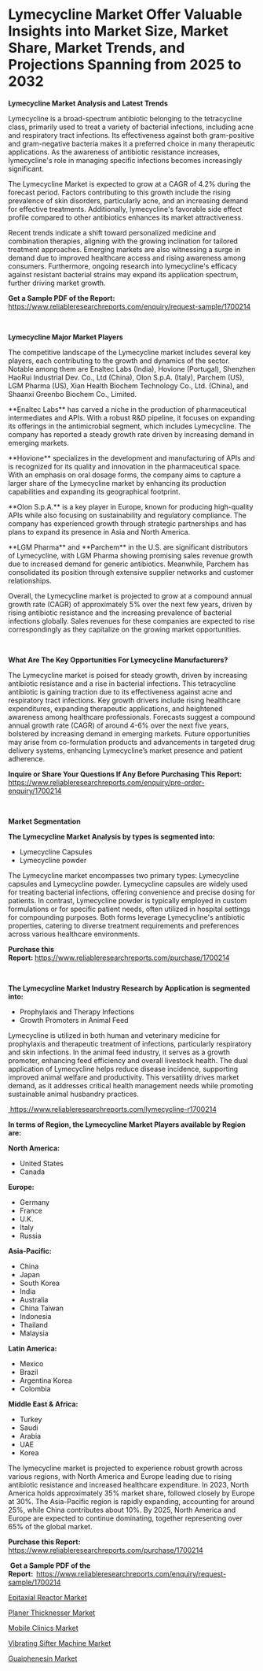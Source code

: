 <p><h1>Lymecycline Market Offer Valuable Insights into Market Size, Market Share, Market Trends, and Projections Spanning from 2025 to 2032</h1></p><p><strong>Lymecycline Market Analysis and Latest Trends</strong></p>
<p><p>Lymecycline is a broad-spectrum antibiotic belonging to the tetracycline class, primarily used to treat a variety of bacterial infections, including acne and respiratory tract infections. Its effectiveness against both gram-positive and gram-negative bacteria makes it a preferred choice in many therapeutic applications. As the awareness of antibiotic resistance increases, lymecycline's role in managing specific infections becomes increasingly significant.</p><p>The Lymecycline Market is expected to grow at a CAGR of 4.2% during the forecast period. Factors contributing to this growth include the rising prevalence of skin disorders, particularly acne, and an increasing demand for effective treatments. Additionally, lymecycline's favorable side effect profile compared to other antibiotics enhances its market attractiveness.</p><p>Recent trends indicate a shift toward personalized medicine and combination therapies, aligning with the growing inclination for tailored treatment approaches. Emerging markets are also witnessing a surge in demand due to improved healthcare access and rising awareness among consumers. Furthermore, ongoing research into lymecycline's efficacy against resistant bacterial strains may expand its application spectrum, further driving market growth.</p></p>
<p><strong>Get a Sample PDF of the Report:&nbsp;</strong> <a href="https://www.reliableresearchreports.com/enquiry/request-sample/1700214?utm_campaign=2286&utm_medium=2&utm_source=Github&utm_content=ia&utm_term=27032025&utm_id=lymecycline">https://www.reliableresearchreports.com/enquiry/request-sample/1700214</a></p>
<p>&nbsp;</p>
<p><strong>Lymecycline Major Market Players</strong></p>
<p><p>The competitive landscape of the Lymecycline market includes several key players, each contributing to the growth and dynamics of the sector. Notable among them are Enaltec Labs (India), Hovione (Portugal), Shenzhen HaoRui Industrial Dev. Co., Ltd (China), Olon S.p.A. (Italy), Parchem (US), LGM Pharma (US), Xian Health Biochem Technology Co., Ltd. (China), and Shaanxi Greenbo Biochem Co., Limited.</p><p>**Enaltec Labs** has carved a niche in the production of pharmaceutical intermediates and APIs. With a robust R&D pipeline, it focuses on expanding its offerings in the antimicrobial segment, which includes Lymecycline. The company has reported a steady growth rate driven by increasing demand in emerging markets.</p><p>**Hovione** specializes in the development and manufacturing of APIs and is recognized for its quality and innovation in the pharmaceutical space. With an emphasis on oral dosage forms, the company aims to capture a larger share of the Lymecycline market by enhancing its production capabilities and expanding its geographical footprint.</p><p>**Olon S.p.A.** is a key player in Europe, known for producing high-quality APIs while also focusing on sustainability and regulatory compliance. The company has experienced growth through strategic partnerships and has plans to expand its presence in Asia and North America.</p><p>**LGM Pharma** and **Parchem** in the U.S. are significant distributors of Lymecycline, with LGM Pharma showing promising sales revenue growth due to increased demand for generic antibiotics. Meanwhile, Parchem has consolidated its position through extensive supplier networks and customer relationships.</p><p>Overall, the Lymecycline market is projected to grow at a compound annual growth rate (CAGR) of approximately 5% over the next few years, driven by rising antibiotic resistance and the increasing prevalence of bacterial infections globally. Sales revenues for these companies are expected to rise correspondingly as they capitalize on the growing market opportunities.</p></p>
<p>&nbsp;</p>
<p><strong>What Are The Key Opportunities For Lymecycline Manufacturers?</strong></p>
<p><p>The Lymecycline market is poised for steady growth, driven by increasing antibiotic resistance and a rise in bacterial infections. This tetracycline antibiotic is gaining traction due to its effectiveness against acne and respiratory tract infections. Key growth drivers include rising healthcare expenditures, expanding therapeutic applications, and heightened awareness among healthcare professionals. Forecasts suggest a compound annual growth rate (CAGR) of around 4-6% over the next five years, bolstered by increasing demand in emerging markets. Future opportunities may arise from co-formulation products and advancements in targeted drug delivery systems, enhancing Lymecycline’s market presence and patient adherence.</p></p>
<p><strong>Inquire or Share Your Questions If Any Before Purchasing This Report:</strong> <a href="https://www.reliableresearchreports.com/enquiry/pre-order-enquiry/1700214?utm_campaign=2286&utm_medium=2&utm_source=Github&utm_content=ia&utm_term=27032025&utm_id=lymecycline">https://www.reliableresearchreports.com/enquiry/pre-order-enquiry/1700214</a></p>
<p>&nbsp;</p>
<p><strong>Market Segmentation</strong></p>
<p><strong>The Lymecycline Market Analysis by types is segmented into:</strong></p>
<p><ul><li>Lymecycline Capsules</li><li>Lymecycline powder</li></ul></p>
<p><p>The Lymecycline market encompasses two primary types: Lymecycline capsules and Lymecycline powder. Lymecycline capsules are widely used for treating bacterial infections, offering convenience and precise dosing for patients. In contrast, Lymecycline powder is typically employed in custom formulations or for specific patient needs, often utilized in hospital settings for compounding purposes. Both forms leverage Lymecycline's antibiotic properties, catering to diverse treatment requirements and preferences across various healthcare environments.</p></p>
<p><strong>Purchase this Report:&nbsp;</strong><a href="https://www.reliableresearchreports.com/purchase/1700214?utm_campaign=2286&utm_medium=2&utm_source=Github&utm_content=ia&utm_term=27032025&utm_id=lymecycline">https://www.reliableresearchreports.com/purchase/1700214</a></p>
<p>&nbsp;</p>
<p><strong>The Lymecycline Market Industry Research by Application is segmented into:</strong></p>
<p><ul><li>Prophylaxis and Therapy Infections</li><li>Growth Promoters in Animal Feed</li></ul></p>
<p><p>Lymecycline is utilized in both human and veterinary medicine for prophylaxis and therapeutic treatment of infections, particularly respiratory and skin infections. In the animal feed industry, it serves as a growth promoter, enhancing feed efficiency and overall livestock health. The dual application of Lymecycline helps reduce disease incidence, supporting improved animal welfare and productivity. This versatility drives market demand, as it addresses critical health management needs while promoting sustainable animal husbandry practices.</p></p>
<p><a href="https://www.reliableresearchreports.com/lymecycline-r1700214?utm_campaign=2286&utm_medium=2&utm_source=Github&utm_content=ia&utm_term=27032025&utm_id=lymecycline">&nbsp;https://www.reliableresearchreports.com/lymecycline-r1700214</a></p>
<p><strong>In terms of Region, the Lymecycline Market Players available by Region are:</strong></p>
<p>
    <p> <strong> North America: </strong>
        <ul>
            <li>United States</li>
            <li>Canada</li>
        </ul>
        </p> 
    <p> <strong> Europe: </strong>
        <ul>
            <li>Germany</li>
            <li>France</li>
            <li>U.K.</li>
            <li>Italy</li>
            <li>Russia</li>
        </ul>
        </p> 
    <p> <strong> Asia-Pacific: </strong>
        <ul>
            <li>China</li>
            <li>Japan</li>
            <li>South Korea</li>
            <li>India</li>
            <li>Australia</li>
            <li>China Taiwan</li>
            <li>Indonesia</li>
            <li>Thailand</li>
            <li>Malaysia</li>
        </ul>
        </p> 
    <p> <strong> Latin America: </strong>
        <ul>
            <li>Mexico</li>
            <li>Brazil</li>
            <li>Argentina Korea</li>
            <li>Colombia</li>
        </ul>
        </p> 
    <p> <strong> Middle East & Africa: </strong>
        <ul>
            <li>Turkey</li>
            <li>Saudi</li>
            <li>Arabia</li>
            <li>UAE</li>
            <li>Korea</li>
        </ul>
    </p>
    </p>
<p><p>The lymecycline market is projected to experience robust growth across various regions, with North America and Europe leading due to rising antibiotic resistance and increased healthcare expenditure. In 2023, North America holds approximately 35% market share, followed closely by Europe at 30%. The Asia-Pacific region is rapidly expanding, accounting for around 25%, while China contributes about 10%. By 2025, North America and Europe are expected to continue dominating, together representing over 65% of the global market.</p></p>
<p><strong>Purchase this Report: </strong><a href="https://www.reliableresearchreports.com/purchase/1700214?utm_campaign=2286&utm_medium=2&utm_source=Github&utm_content=ia&utm_term=27032025&utm_id=lymecycline">https://www.reliableresearchreports.com/purchase/1700214</a></p>
<p>&nbsp;<strong>Get a Sample PDF of the Report:&nbsp;&nbsp;</strong><a href="https://www.reliableresearchreports.com/enquiry/request-sample/1700214?utm_campaign=2286&utm_medium=2&utm_source=Github&utm_content=ia&utm_term=27032025&utm_id=lymecycline">https://www.reliableresearchreports.com/enquiry/request-sample/1700214</a></p>
<p><strong></strong></p>
<p><p><a href="https://www.linkedin.com/pulse/insightful-epitaxial-reactor-market-report-analyzing-industry-pldce?utm_campaign=2286&utm_medium=2&utm_source=Github&utm_content=ia&utm_term=27032025&utm_id=lymecycline">Epitaxial Reactor Market</a></p><p><a href="https://www.linkedin.com/pulse/planer-thicknesser-market-challenges-forecasts-development-5q2ae?utm_campaign=2286&utm_medium=2&utm_source=Github&utm_content=ia&utm_term=27032025&utm_id=lymecycline">Planer Thicknesser Market</a></p><p><a href="https://github.com/szaszgrychkq/Market-Research-Report-List-1/blob/main/mobile-clinics-market.md?utm_campaign=2286&utm_medium=2&utm_source=Github&utm_content=ia&utm_term=27032025&utm_id=lymecycline">Mobile Clinics Market</a></p><p><a href="https://www.linkedin.com/pulse/vibrating-sifter-machine-market-size-global-revenue-volume-4jbhf?utm_campaign=2286&utm_medium=2&utm_source=Github&utm_content=ia&utm_term=27032025&utm_id=lymecycline">Vibrating Sifter Machine Market</a></p><p><a href="https://github.com/kaganalcinwv/Market-Research-Report-List-1/blob/main/guaiphenesin-market.md?utm_campaign=2286&utm_medium=2&utm_source=Github&utm_content=ia&utm_term=27032025&utm_id=lymecycline">Guaiphenesin Market</a></p></p>